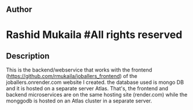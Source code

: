 ## Author
# Rashid Mukaila   #All rights reserved


## Description
This is the backend/webservice that works with the frontend (https://github.com/rmukaila/joballers_frontend) of the joballers.onrender.com website I created.
the database used is mongo DB and it is hosted on a separate server Atlas. That's, the frontend and backend microservices 
are on the same hosting site (render.com) while the monggodb is hosted on an Atlas cluster in a separate server.

